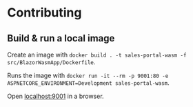 # Contributing

## Build & run a local image

Create an image with `docker build . -t sales-portal-wasm -f src/BlazorWasmApp/Dockerfile`.

Runs the image with `docker run -it --rm -p 9001:80 -e ASPNETCORE_ENVIRONMENT=Development sales-portal-wasm`.

Open [localhost:9001](http://localhost:9001/) in a browser.
